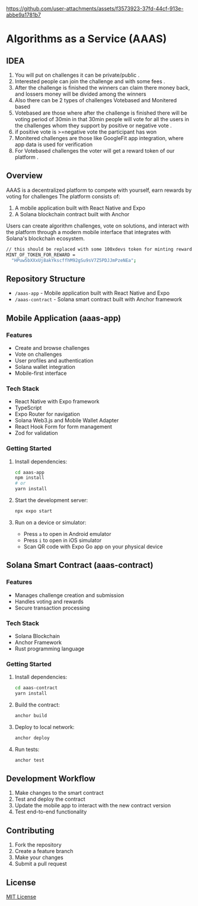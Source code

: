 




https://github.com/user-attachments/assets/f3573923-37fd-44cf-913e-abbe9a1781b7




# Algorithms as a Service (AAAS)

## IDEA

1. You will put on challenges it can be private/public .
2. Interested people can join the challenge and with some fees .
3. After the challenge is finished the winners can claim there money back, and lossers money will be divided among the winners
4. Also there can be 2 types of challenges Votebased and Monitered based
5. Votebased are those where after the challenge is finished there will be voting period of 30min in that 30min people will vote for all the users in the challenges whom they support by positive or negative vote .
6. if positive vote is >=negative vote the participant has won 
7. Monitered challenges are those like GoogleFit app integration, where app data is used for verification
8. For Votebased challenges the voter will get a reward token of our platform .

## Overview

AAAS is a decentralized platform to compete with yourself, earn rewards by voting for challenges The platform consists of:

1. A mobile application built with React Native and Expo
2. A Solana blockchain contract built with Anchor

Users can create algorithm challenges, vote on solutions, and interact with the platform through a modern mobile interface that integrates with Solana's blockchain ecosystem.
```bash
// this should be replaced with some 100xdevs token for minting reward and USDC for joining the challenge
MINT_OF_TOKEN_FOR_REWARD =
  "HPuw5bXXxUj8akYkscffhM92gSu9sV7Z5PDJJmPzeNEa";
```

## Repository Structure

- `/aaas-app` - Mobile application built with React Native and Expo
- `/aaas-contract` - Solana smart contract built with Anchor framework

## Mobile Application (aaas-app)

### Features

- Create and browse challenges
- Vote on challenges 
- User profiles and authentication
- Solana wallet integration
- Mobile-first interface

### Tech Stack

- React Native with Expo framework
- TypeScript
- Expo Router for navigation
- Solana Web3.js and Mobile Wallet Adapter
- React Hook Form for form management
- Zod for validation

### Getting Started

1. Install dependencies:
   ```bash
   cd aaas-app
   npm install
   # or
   yarn install
   ```

2. Start the development server:
   ```bash
   npx expo start
   ```

3. Run on a device or simulator:
   - Press `a` to open in Android emulator
   - Press `i` to open in iOS simulator
   - Scan QR code with Expo Go app on your physical device

## Solana Smart Contract (aaas-contract)

### Features

- Manages challenge creation and submission
- Handles voting and rewards
- Secure transaction processing

### Tech Stack

- Solana Blockchain
- Anchor Framework
- Rust programming language

### Getting Started

1. Install dependencies:
   ```bash
   cd aaas-contract
   yarn install
   ```

2. Build the contract:
   ```bash
   anchor build
   ```

3. Deploy to local network:
   ```bash
   anchor deploy
   ```

4. Run tests:
   ```bash
   anchor test
   ```

## Development Workflow

1. Make changes to the smart contract
2. Test and deploy the contract
3. Update the mobile app to interact with the new contract version
4. Test end-to-end functionality

## Contributing

1. Fork the repository
2. Create a feature branch
3. Make your changes
4. Submit a pull request

## License

[MIT License](LICENSE) 
